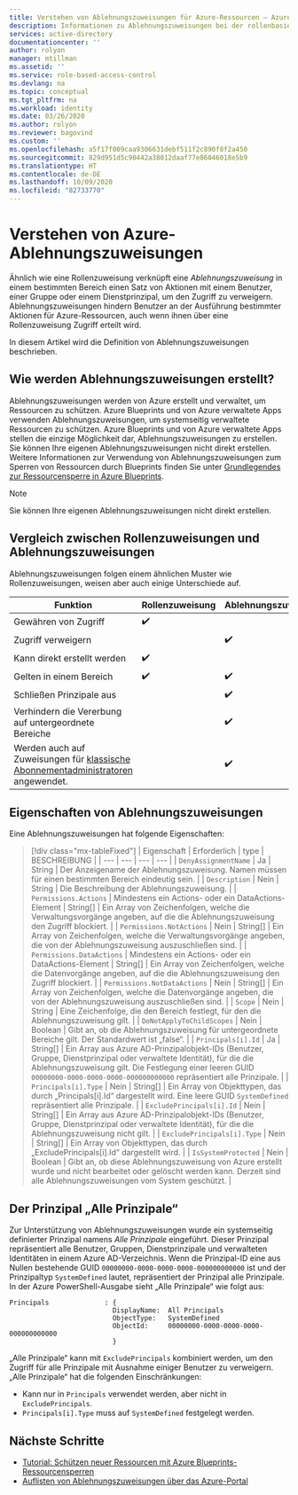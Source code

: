 ```yaml
---
title: Verstehen von Ablehnungszuweisungen für Azure-Ressourcen – Azure RBAC
description: Informationen zu Ablehnungszuweisungen bei der rollenbasierten Zugriffssteuerung (Azure RBAC, Role-Based Access Control).
services: active-directory
documentationcenter: ''
author: rolyon
manager: mtillman
ms.assetid: ''
ms.service: role-based-access-control
ms.devlang: na
ms.topic: conceptual
ms.tgt_pltfrm: na
ms.workload: identity
ms.date: 03/26/2020
ms.author: rolyon
ms.reviewer: bagovind
ms.custom: ''
ms.openlocfilehash: a5f17f009caa9306631debf511f2c890f8f2a450
ms.sourcegitcommit: 829d951d5c90442a38012daaf77e86046018e5b9
ms.translationtype: HT
ms.contentlocale: de-DE
ms.lasthandoff: 10/09/2020
ms.locfileid: "82733770"
---
```

# <a name="understand-azure-deny-assignments"></a>Verstehen von Azure-Ablehnungszuweisungen

Ähnlich wie eine Rollenzuweisung verknüpft eine *Ablehnungszuweisung* in einem bestimmten Bereich einen Satz von Aktionen mit einem Benutzer, einer Gruppe oder einem Dienstprinzipal, um den Zugriff zu verweigern. Ablehnungszuweisungen hindern Benutzer an der Ausführung bestimmter Aktionen für Azure-Ressourcen, auch wenn ihnen über eine Rollenzuweisung Zugriff erteilt wird.

In diesem Artikel wird die Definition von Ablehnungszuweisungen beschrieben.

## <a name="how-deny-assignments-are-created"></a>Wie werden Ablehnungszuweisungen erstellt?

Ablehnungszuweisungen werden von Azure erstellt und verwaltet, um Ressourcen zu schützen. Azure Blueprints und von Azure verwaltete Apps verwenden Ablehnungszuweisungen, um systemseitig verwaltete Ressourcen zu schützen. Azure Blueprints und von Azure verwaltete Apps stellen die einzige Möglichkeit dar, Ablehnungszuweisungen zu erstellen. Sie können Ihre eigenen Ablehnungszuweisungen nicht direkt erstellen. Weitere Informationen zur Verwendung von Ablehnungszuweisungen zum Sperren von Ressourcen durch Blueprints finden Sie unter [Grundlegendes zur Ressourcensperre in Azure Blueprints](../governance/blueprints/concepts/resource-locking.md).

> [!NOTE]
> Sie können Ihre eigenen Ablehnungszuweisungen nicht direkt erstellen.

## <a name="compare-role-assignments-and-deny-assignments"></a>Vergleich zwischen Rollenzuweisungen und Ablehnungszuweisungen

Ablehnungszuweisungen folgen einem ähnlichen Muster wie Rollenzuweisungen, weisen aber auch einige Unterschiede auf.

| Funktion | Rollenzuweisung | Ablehnungszuweisung |
| --- | --- | --- |
| Gewähren von Zugriff | :heavy_check_mark: |  |
| Zugriff verweigern |  | :heavy_check_mark: |
| Kann direkt erstellt werden | :heavy_check_mark: |  |
| Gelten in einem Bereich | :heavy_check_mark: | :heavy_check_mark: |
| Schließen Prinzipale aus |  | :heavy_check_mark: |
| Verhindern die Vererbung auf untergeordnete Bereiche |  | :heavy_check_mark: |
| Werden auch auf Zuweisungen für [klassische Abonnementadministratoren](rbac-and-directory-admin-roles.md) angewendet. |  | :heavy_check_mark: |

## <a name="deny-assignment-properties"></a>Eigenschaften von Ablehnungszuweisungen

 Eine Ablehnungszuweisungen hat folgende Eigenschaften:

> [!div class="mx-tableFixed"]
> | Eigenschaft | Erforderlich | type | BESCHREIBUNG |
> | --- | --- | --- | --- |
> | `DenyAssignmentName` | Ja | String | Der Anzeigename der Ablehnungszuweisung. Namen müssen für einen bestimmten Bereich eindeutig sein. |
> | `Description` | Nein | String | Die Beschreibung der Ablehnungszuweisung. |
> | `Permissions.Actions` | Mindestens ein Actions- oder ein DataActions-Element | String[] | Ein Array von Zeichenfolgen, welche die Verwaltungsvorgänge angeben, auf die die Ablehnungszuweisung den Zugriff blockiert. |
> | `Permissions.NotActions` | Nein | String[] | Ein Array von Zeichenfolgen, welche die Verwaltungsvorgänge angeben, die von der Ablehnungszuweisung auszuschließen sind. |
> | `Permissions.DataActions` | Mindestens ein Actions- oder ein DataActions-Element | String[] | Ein Array von Zeichenfolgen, welche die Datenvorgänge angeben, auf die die Ablehnungszuweisung den Zugriff blockiert. |
> | `Permissions.NotDataActions` | Nein | String[] | Ein Array von Zeichenfolgen, welche die Datenvorgänge angeben, die von der Ablehnungszuweisung auszuschließen sind. |
> | `Scope` | Nein | String | Eine Zeichenfolge, die den Bereich festlegt, für den die Ablehnungszuweisung gilt. |
> | `DoNotApplyToChildScopes` | Nein | Boolean | Gibt an, ob die Ablehnungszuweisung für untergeordnete Bereiche gilt. Der Standardwert ist „false“. |
> | `Principals[i].Id` | Ja | String[] | Ein Array aus Azure AD-Prinzipalobjekt-IDs (Benutzer, Gruppe, Dienstprinzipal oder verwaltete Identität), für die die Ablehnungszuweisung gilt. Die Festlegung einer leeren GUID `00000000-0000-0000-0000-000000000000` repräsentiert alle Prinzipale. |
> | `Principals[i].Type` | Nein | String[] | Ein Array von Objekttypen, das durch „Principals[i].Id“ dargestellt wird. Eine leere GUID `SystemDefined` repräsentiert alle Prinzipale. |
> | `ExcludePrincipals[i].Id` | Nein | String[] | Ein Array aus Azure AD-Prinzipalobjekt-IDs (Benutzer, Gruppe, Dienstprinzipal oder verwaltete Identität), für die die Ablehnungszuweisung nicht gilt. |
> | `ExcludePrincipals[i].Type` | Nein | String[] | Ein Array von Objekttypen, das durch „ExcludePrincipals[i].Id“ dargestellt wird. |
> | `IsSystemProtected` | Nein | Boolean | Gibt an, ob diese Ablehnungszuweisung von Azure erstellt wurde und nicht bearbeitet oder gelöscht werden kann. Derzeit sind alle Ablehnungszuweisungen vom System geschützt. |

## <a name="the-all-principals-principal"></a>Der Prinzipal „Alle Prinzipale“

Zur Unterstützung von Ablehnungszuweisungen wurde ein systemseitig definierter Prinzipal namens *Alle Prinzipale* eingeführt. Dieser Prinzipal repräsentiert alle Benutzer, Gruppen, Dienstprinzipale und verwalteten Identitäten in einem Azure AD-Verzeichnis. Wenn die Prinzipal-ID eine aus Nullen bestehende GUID `00000000-0000-0000-0000-000000000000` ist und der Prinzipaltyp `SystemDefined` lautet, repräsentiert der Prinzipal alle Prinzipale. In der Azure PowerShell-Ausgabe sieht „Alle Prinzipale“ wie folgt aus:

```azurepowershell
Principals              : {
                          DisplayName:  All Principals
                          ObjectType:   SystemDefined
                          ObjectId:     00000000-0000-0000-0000-000000000000
                          }
```

„Alle Prinzipale“ kann mit `ExcludePrincipals` kombiniert werden, um den Zugriff für alle Prinzipale mit Ausnahme einiger Benutzer zu verweigern. „Alle Prinzipale“ hat die folgenden Einschränkungen:

- Kann nur in `Principals` verwendet werden, aber nicht in `ExcludePrincipals`.
- `Principals[i].Type` muss auf `SystemDefined` festgelegt werden.

## <a name="next-steps"></a>Nächste Schritte

* [Tutorial: Schützen neuer Ressourcen mit Azure Blueprints-Ressourcensperren](../governance/blueprints/tutorials/protect-new-resources.md)
* [Auflisten von Ablehnungszuweisungen über das Azure-Portal](deny-assignments-portal.md)
